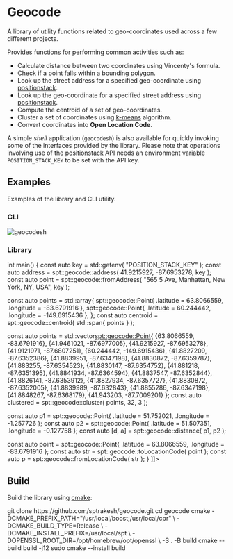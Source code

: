 # Geocode
A library of utility functions related to geo-coordinates used across a few different projects.

Provides functions for performing common activities such as:
* Calculate distance between two coordinates using Vincenty's formula.
* Check if a point falls within a bounding polygon.
* Look up the street address for a specified geo-coordinate using [positionstack](https://positionstack.com/).
* Look up the geo-coordinate for a specified street address using [positionstack](https://positionstack.com/).
* Compute the centroid of a set of geo-coordinates.
* Cluster a set of coordinates using [k-means](https://en.wikipedia.org/wiki/K-means_clustering) algorithm.
* Convert coordinates into **Open Location Code**.

A simple *shell* application (`geocodesh`) is also available for quickly invoking some of the interfaces provided
by the library.  Please note that operations involving use of the [positionstack](https://positionstack.com/) API 
needs an environment variable `POSITION_STACK_KEY` to be set with the API key.

## Examples
Examples of the library and CLI utility.

### CLI
<img src="geocodesh.png" alt="geocodesh" thumbnail="true"/>

### Library
<code-block lang="C++" collapsible="true">
<![CDATA[
#include <geocode/geocode.hpp>

int main()
{
  const auto key = std::getenv( "POSITION_STACK_KEY" );
  const auto address = spt::geocode::address( 41.9215927, -87.6953278, key );
  const auto point = spt::geocode::fromAddress( "565 5 Ave, Manhattan, New York, NY, USA", key );

  const auto points = std::array{
    spt::geocode::Point{ .latitude = 63.8066559, .longitude = -83.6791916 },
    spt::geocode::Point{ .latitude = 60.244442, .longitude = -149.6915436 },
  };
  const auto centroid = spt::geocode::centroid( std::span<const spt::geocode::Point>{ points } );

  const auto points = std::vector<spt::geocode::Point>{
    {63.8066559, -83.6791916},
    {41.9461021, -87.6977005},
    {41.9215927, -87.6953278},
    {41.9121971, -87.6807251},
    {60.244442, -149.6915436},
    {41.8827209, -87.6352386},
    {41.8839951, -87.6347198},
    {41.8830872, -87.6359787},
    {41.883255, -87.6354523},
    {41.8830147, -87.6354752},
    {41.881218, -87.6351395},
    {41.8841934, -87.6364594},
    {41.8837547, -87.6352844},
    {41.8826141, -87.6353912},
    {41.8827934, -87.6357727},
    {41.8830872, -87.6352005},
    {41.8839989, -87.632843},
    {41.8855286, -87.6347198},
    {41.8848267, -87.6368179},
    {41.943203, -87.7009201}
  };
  const auto clustered = spt::geocode::cluster( points, 32, 3 );

  const auto p1 = spt::geocode::Point{ .latitude = 51.752021, .longitude = -1.257726 };
  const auto p2 = spt::geocode::Point{ .latitude = 51.507351, .longitude = -0.127758 };
  const auto [d, a] = spt::geocode::distance( p1, p2 );

  const auto point = spt::geocode::Point{ .latitude = 63.8066559, .longitude = -83.6791916 };
  const auto str = spt::geocode::toLocationCode( point );
  const auto p = spt::geocode::fromLocationCode( str );
}
]]>
</code-block>

## Build
Build the library using [cmake](https://cmake.org):

<code-block lang="shell" collapsible="true">
git clone https://github.com/sptrakesh/geocode.git
cd geocode
cmake -DCMAKE_PREFIX_PATH="/usr/local/boost;/usr/local/cpr" \
  -DCMAKE_BUILD_TYPE=Release \
  -DCMAKE_INSTALL_PREFIX=/usr/local/spt \
  -DOPENSSL_ROOT_DIR=/opt/homebrew/opt/openssl \
  -S . -B build
cmake --build build -j12
sudo cmake --install build
</code-block>
